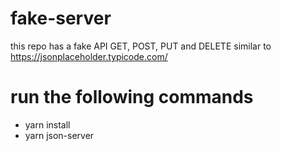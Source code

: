 # fake-server
this repo has a fake API GET, POST, PUT and DELETE similar to https://jsonplaceholder.typicode.com/

# run the following commands
- yarn install
- yarn json-server

